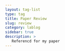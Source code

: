```yaml
---
layout: tag-list
type: tag
title: Paper Review
slug: review
category: lablog
sidebar: true
description: >
   Referencd for my paper
---
```

